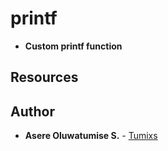 # printf
* **Custom printf function**

## Resources

## Author
* **Asere Oluwatumise S.** - [Tumixs](https://github.com/Tumixs)
